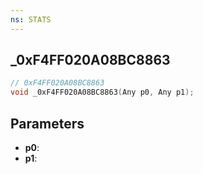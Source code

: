 ```yaml
---
ns: STATS
---
```

## _0xF4FF020A08BC8863

```c
// 0xF4FF020A08BC8863
void _0xF4FF020A08BC8863(Any p0, Any p1);
```


## Parameters
* **p0**: 
* **p1**: 

